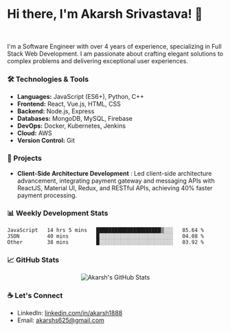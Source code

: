 # Hi there, I'm Akarsh Srivastava! 👋

<br />

I'm a Software Engineer with over 4 years of experience, specializing in Full Stack Web Development. I am passionate about crafting elegant solutions to complex problems and delivering exceptional user experiences.

### 🛠️ Technologies & Tools

- **Languages:** JavaScript (ES6+), Python, C++
- **Frontend:** React, Vue.js, HTML, CSS
- **Backend:** Node.js, Express
- **Databases:** MongoDB, MySQL, Firebase
- **DevOps:** Docker, Kubernetes, Jenkins
- **Cloud:** AWS
- **Version Control:** Git

### 🚀 Projects

- **Client-Side Architecture Development** : Led client-side architecture advancement, integrating payment gateway and messaging APIs with ReactJS, Material UI, Redux, and RESTful APIs, achieving 40% faster payment processing.
### 📊 Weekly Development Stats

<!--START_SECTION:waka-->

```text
JavaScript   14 hrs 5 mins   █████████████████████▒░░░   85.64 %
JSON         40 mins         █░░░░░░░░░░░░░░░░░░░░░░░░   04.08 %
Other        38 mins         █░░░░░░░░░░░░░░░░░░░░░░░░   03.92 %
```

<!--END_SECTION:waka-->

### 📈 GitHub Stats

<p align="center"> <img src="https://github-readme-stats.vercel.app/api?username=Akarsh&show_icons=true&theme=gotham" alt="Akarsh's GitHub Stats" />

### ☕️ Let's Connect

- LinkedIn: [linkedin.com/in/akarsh1888](https://linkedin.com/in/akarsh1888)
- Email: akarshs625@gmail.com
